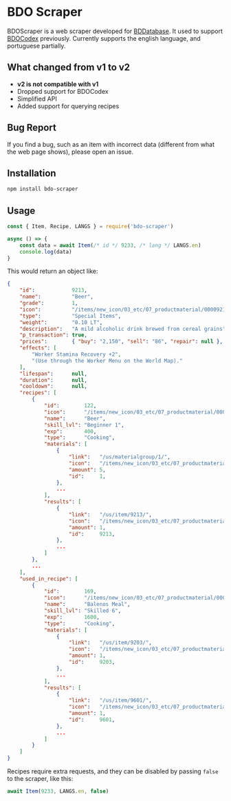 # BDO Scraper
BDOScraper is a web scraper developed for [BDDatabase](https://bddatabase.net/). It used to support [BDOCodex](http://bdocodex.com/) previously. Currently supports the english language, and portuguese partially.

## What changed from v1 to v2
- **v2 is not compatible with v1**
- Dropped support for BDOCodex
- Simplified API
- Added support for querying recipes

## Bug Report
If you find a bug, such as an item with incorrect data (different from what the web page shows), please open an issue.

## Installation
```bash
npm install bdo-scraper
```

## Usage
```javascript
const { Item, Recipe, LANGS } = require('bdo-scraper')

async () => {
    const data = await Item(/* id */ 9233, /* lang */ LANGS.en)
    console.log(data)
}
```
This would return an object like:
```json
{
    "id":            9213,
    "name":          "Beer",
    "grade":         1,
    "icon":          "/items/new_icon/03_etc/07_productmaterial/00009213.png",
    "type":          "Special Items",
    "weight":        "0.10 LT",
    "description":   "A mild alcoholic drink brewed from cereal grains",
    "p_transaction": true,
    "prices":        { "buy": "2,150", "sell": "86", "repair": null },
    "effects": [
        "Worker Stamina Recovery +2",
        "(Use through the Worker Menu on the World Map)."
    ],
    "lifespan":      null,
    "duration":      null,
    "cooldown":      null,
    "recipes": [
        {
            "id":        122,
            "icon":      "/items/new_icon/03_etc/07_productmaterial/00009213.png",
            "name":      "Beer",
            "skill_lvl": "Beginner 1",
            "exp":       400,
            "type":      "Cooking",
            "materials": [
                {
                    "link":   "/us/materialgroup/1/",
                    "icon":   "/items/new_icon/03_etc/07_productmaterial/00007005.png",
                    "amount": 5,
                    "id":     1,
                },
                ...
            ],
            "results": [
                {
                    "link":   "/us/item/9213/",
                    "icon":   "/items/new_icon/03_etc/07_productmaterial/00009213.png",
                    "amount": 1,
                    "id":     9213,
                },
                ...
            ]
        },
        ...
    ],
    "used_in_recipe": [
        {
            "id":        169,
            "icon":      "/items/new_icon/03_etc/07_productmaterial/00009601.png",
            "name":      "Balenos Meal",
            "skill_lvl": "Skilled 6",
            "exp":       1600,
            "type":      "Cooking",
            "materials": [
                {
                    "link":   "/us/item/9203/",
                    "icon":   "/items/new_icon/03_etc/07_productmaterial/00009203.png",
                    "amount": 1,
                    "id":     9203,
                },
                ...
            ],
            "results": [
                {
                    "link":   "/us/item/9601/",
                    "icon":   "/items/new_icon/03_etc/07_productmaterial/00009601.png",
                    "amount": 1,
                    "id":     9601,
                },
                ...
            ]
        }
    ]
}
```
Recipes require extra requests, and they can be disabled by passing `false` to the scraper, like this:
```javascript
await Item(9233, LANGS.en, false)
```